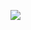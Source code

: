 <img src="https://github-readme-stats.vercel.app/api/top-langs/?username=hyunjeong709&layout=compact"><br><br>
